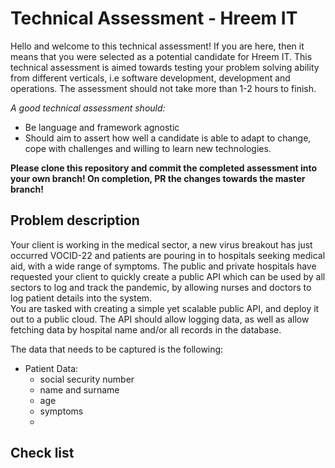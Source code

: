 # Technical Assessment - Hreem IT
Hello and welcome to this technical assessment! If you are here, then it means that you were selected as a potential candidate for Hreem IT. 
This technical assessment is aimed towards testing your problem solving ability from different verticals, i.e software development, development and operations. 
The assessment should not take more than 1-2 hours to finish.

*A good technical assessment should:*
- Be language and framework agnostic
- Should aim to assert how well a candidate is able to adapt to change, cope with challenges and willing to learn new technologies.

**Please clone this repository and commit the completed assessment into your own branch! On completion, PR the changes towards the master branch!**

## Problem description
Your client is working in the medical sector, a new virus breakout has just occurred VOCID-22 and patients are pouring in to hospitals seeking medical aid, with a wide range of symptoms.
The public and private hospitals have requested your client to quickly create a public API which can be used by all sectors to log and track the pandemic, by allowing nurses and doctors to log patient details into the system.   
You are tasked with creating a simple yet scalable public API, and deploy it out to a public cloud. The API should allow logging data, as well as allow fetching data by hospital name and/or all records in the database.

The data that needs to be captured is the following:
- Patient Data:
  - social security number
  - name and surname
  - age
  - symptoms
  - 
  

## Check list

